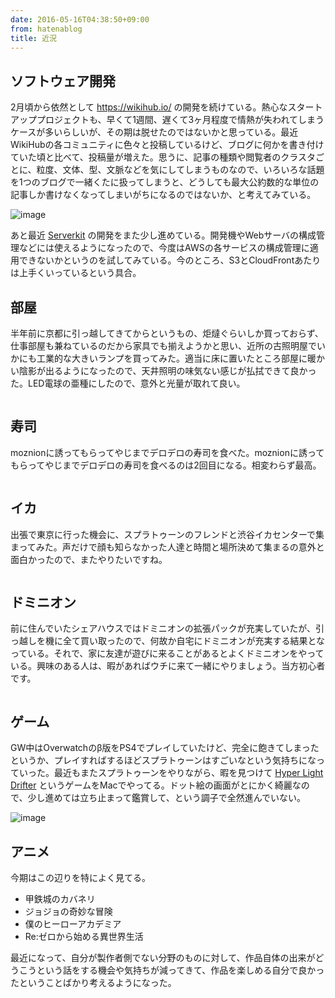 ```yaml
---
date: 2016-05-16T04:38:50+09:00
from: hatenablog
title: 近況
---
```


<h2>ソフトウェア開発</h2>

<p>2月頃から依然として <a href="https://wikihub.io/">https://wikihub.io/</a> の開発を続けている。熱心なスタートアッププロジェクトも、早くて1週間、遅くて3ヶ月程度で情熱が失われてしまうケースが多いらしいが、その期は脱せたのではないかと思っている。最近WikiHubの各コミュニティに色々と投稿しているけど、ブログに何かを書き付けていた頃と比べて、投稿量が増えた。思うに、記事の種類や閲覧者のクラスタごとに、粒度、文体、型、文脈などを気にしてしまうものなので、いろいろな話題を1つのブログで一緒くたに扱ってしまうと、どうしても最大公約数的な単位の記事しか書けなくなってしまいがちになるのではないか、と考えてみている。</p>

<p><img src="https://cloud.githubusercontent.com/assets/111689/15276262/063a8c3a-1b1e-11e6-8705-22bfc18efaab.png" alt="image"></p>

<p>あと最近 <a href="https://github.com/serverkit/serverkit">Serverkit</a> の開発をまた少し進めている。開発機やWebサーバの構成管理などには使えるようになったので、今度はAWSの各サービスの構成管理に適用できないかというのを試してみている。今のところ、S3とCloudFrontあたりは上手くいっているという具合。</p>

<h2>部屋</h2>

<p>半年前に京都に引っ越してきてからというもの、炬燵ぐらいしか買っておらず、仕事部屋も兼ねているのだから家具でも揃えようかと思い、近所の古照明屋でいかにも工業的な大きいランプを買ってみた。適当に床に置いたところ部屋に暖かい陰影が出るようになったので、天井照明の味気ない感じが払拭できて良かった。LED電球の亜種にしたので、意外と光量が取れて良い。</p>

<p><img src="https://pbs.twimg.com/media/Chr87iPVEAIDhvD.jpg:large" alt=""></p>

<h2>寿司</h2>

<p>moznionに誘ってもらってやじまでデロデロの寿司を食べた。moznionに誘ってもらってやじまでデロデロの寿司を食べるのは2回目になる。相変わらず最高。</p>

<p><img src="https://pbs.twimg.com/media/CiOxkdcVAAEjp6z.jpg:large" alt=""></p>

<h2>イカ</h2>

<p>出張で東京に行った機会に、スプラトゥーンのフレンドと渋谷イカセンターで集まってみた。声だけで顔も知らなかった人達と時間と場所決めて集まるの意外と面白かったので、またやりたいですね。</p>

<p><img src="https://pbs.twimg.com/media/CiQ96_9VEAAva8i.jpg:large" alt=""></p>

<h2>ドミニオン</h2>

<p>前に住んでいたシェアハウスではドミニオンの拡張パックが充実していたが、引っ越しを機に全て買い取ったので、何故か自宅にドミニオンが充実する結果となっている。それで、家に友達が遊びに来ることがあるとよくドミニオンをやっている。興味のある人は、暇があればウチに来て一緒にやりましょう。当方初心者です。</p>

<p><img src="https://pbs.twimg.com/media/ChxUCXNVEAIPVxM.jpg:large" alt=""></p>

<h2>ゲーム</h2>

<p>GW中はOverwatchのβ版をPS4でプレイしていたけど、完全に飽きてしまったというか、プレイすればするほどスプラトゥーンはすごいなという気持ちになっていった。最近もまたスプラトゥーンをやりながら、暇を見つけて <a href="http://store.steampowered.com/app/257850/">Hyper Light Drifter</a> というゲームをMacでやってる。ドット絵の画面がとにかく綺麗なので、少し進めては立ち止まって鑑賞して、という調子で全然進んでいない。</p>

<p><img src="https://cloud.githubusercontent.com/assets/111689/15276320/6e38ad0c-1b1f-11e6-84ff-9986cee2cd72.png" alt="image"></p>

<h2>アニメ</h2>

<p>今期はこの辺りを特によく見てる。</p>

<ul>
<li>甲鉄城のカバネリ</li>
<li>ジョジョの奇妙な冒険</li>
<li>僕のヒーローアカデミア</li>
<li>Re:ゼロから始める異世界生活</li>
</ul>


<p>最近になって、自分が製作者側でない分野のものに対して、作品自体の出来がどうこうという話をする機会や気持ちが減ってきて、作品を楽しめる自分で良かったということばかり考えるようになった。</p>

